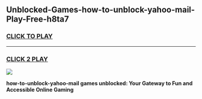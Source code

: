 
## Unblocked-Games-how-to-unblock-yahoo-mail-Play-Free-h8ta7
<h3>
<a href="https://premium76.site?title=how-to-unblock-yahoo-mail&ref=23A">CLICK TO PLAY</a></h3>
<hr>

<h3>
<a href="https://premium76.site?title=how-to-unblock-yahoo-mail&ref=23A">CLICK 2 PLAY</a>
  
</h3>

<a href="https://premium76.site?title=how-to-unblock-yahoo-mail&ref=23A"><img src="https://clearcache.store/games.png"></a>


**how-to-unblock-yahoo-mail games unblocked: Your Gateway to Fun and Accessible Online Gaming**
